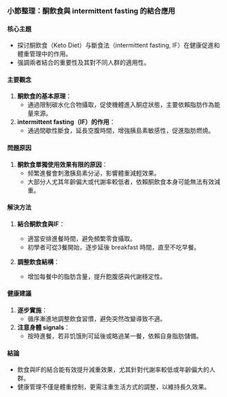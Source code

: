 ### 小節整理：酮飲食與 intermittent fasting 的結合應用

#### 核心主題
- 探讨酮飲食（Keto Diet）与斷食法（intermittent fasting, IF）在健康促進和體重管理中的作用。
- 强調兩者結合的重要性及其對不同人群的適用性。

#### 主要觀念
1. **酮飲食的基本原理**：
   - 通過限制碳水化合物攝取，促使機體進入酮症狀態，主要依賴脂肪作為能量來源。
2. **intermittent fasting（IF）的作用**：
   - 通過間歇性斷食，延長空腹時間，增強胰島素敏感性，促進脂肪燃燒。

#### 問題原因
1. **酮飲食單獨使用效果有限的原因**：
   - 频繁進餐會刺激胰島素分泌，影響體重減輕效果。
   - 大部分人尤其年齡偏大或代謝率較低者，依賴酮飲食本身可能無法有效減重。

#### 解決方法
1. **結合酮飲食與IF**：
   - 適當安排進餐時間，避免頻繁零食攝取。
   - 初學者可從3餐開始，逐步延後 breakfast 時間，直至不吃早餐。

2. **調整飲食結構**：
   - 增加每餐中的脂肪含量，提升飽腹感與代謝穩定性。

#### 健康建議
1. **逐步實施**：
   - 循序漸進地調整飲食習慣，避免突然改變導致不適。
2. **注意身體 signals**：
   - 按時進餐，若非饥饿則可延後或略過某一餐，依賴自身脂肪儲備。

#### 結論
- 飲食與IF的結合能有效提升減重效果，尤其針對代謝率較低或年齡偏大的人群。
- 健康管理不僅是體重控制，更需注重生活方式的調整，以維持長久效果。